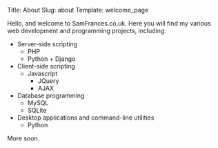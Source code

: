 Title: About
Slug: about
Template: welcome_page

Hello, and welcome to SamFrances.co.uk. Here you will find my various web development and programming projects, including:

* Server-side scripting
    - PHP
    - Python + Django
* Client-side scripting
    - Javascript
        * JQuery
        * AJAX
* Database programming
    - MySQL
    - SQLite
* Desktop applications and command-line utilities
    - Python

More soon.
